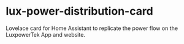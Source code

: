 # lux-power-distribution-card
Lovelace card for Home Assistant  to replicate the power flow on the LuxpowerTek App and website.
